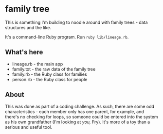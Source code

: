 family tree
============
This is something I'm building to noodle around with family trees - 
data structures and the like. 

It's a command-line Ruby program. 
Run `ruby lib/lineage.rb`. 


What's here
----------
* lineage.rb - the main app
* family.txt - the raw data of the family tree
* family.rb - the Ruby class for families
* person.rb - the Ruby class for people


About
-----
This was done as part of a coding challenge. As such, there are some
odd characteristics - each member only has one parent, for example,
and there's no checking for loops, so someone could be entered into
the system as his own grandfather (I'm looking at *you,* Fry). It's
more of a toy than a serious and useful tool.
